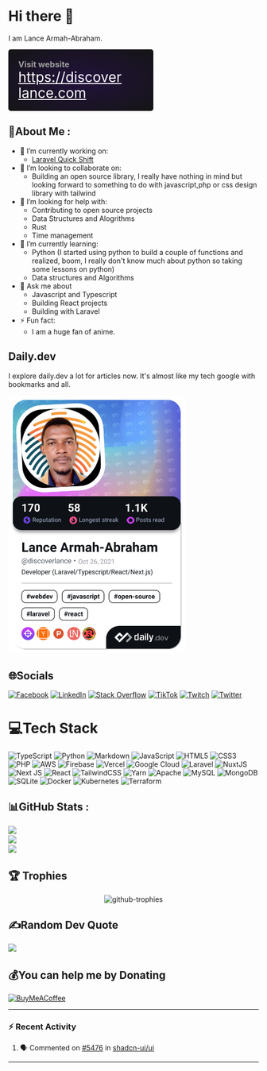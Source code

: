 # Hi there 👋

I am Lance Armah-Abraham.

<div style="display: flex; gap: 10px; width: 100%; height: auto; margin-bottom: 10px;">
<div style="width: 50%; padding: 20px; height: auto; border-radius: 5px; background: radial-gradient(#22123D, #151515); display: flex; flex-direction: column; align-items: start; justify-content: end;">
    <h3 style="color: #9F9F9F; margin: 0;">Visit website</h3>
    <a href="https://discoverlance.com" target="_blank" class="big-font" style="color: #fff; font-size: 28px; width: calc(100% - 40px); line-height: 32px;">https://discoverlance.com</a>
</div>
</div>

## 💫About Me :
  - 🔭 I’m currently working on:
     - [Laravel Quick Shift](https://laravelquickshift.com)
  - 👯 I’m looking to collaborate on:
     - Building an open source library, I really have nothing in mind but looking forward to something to do with javascript,php or css design library with tailwind  
  - 🤝 I’m looking for help with:
      - Contributing to open source projects
      - Data Structures and Alogrithms
      - Rust
      - Time management
  - 🌱 I’m currently learning:
      - Python (I started using python to build a couple of functions and realized, boom, I really don't know much about python so taking some lessons on python)
      - Data structures and Algorithms
  - 💬 Ask me about
      - Javascript and Typescript
      - Building React projects
      - Building with Laravel
  - ⚡ Fun fact:
      - I am a huge fan of anime.

## Daily.dev
I explore daily.dev a lot for articles now. It's almost like my tech google with bookmarks and all.

<a href="https://app.daily.dev/discoverlance"><img src="./devcard.png" width="356" alt="Lance's Dev Card"/></a>
 
<!-- [![Discord](https://img.shields.io/badge/Discord-%237289DA.svg?logo=discord&logoColor=white)](htttps://discord.gg/sfsdfsdfdf) -->

## 🌐Socials
[![Facebook](https://img.shields.io/badge/Facebook-%231877F2.svg?logo=Facebook&logoColor=white)](https://web.facebook.com/discoverlance) [![LinkedIn](https://img.shields.io/badge/LinkedIn-%230077B5.svg?logo=linkedin&logoColor=white)](https://linkedin.com/in/lance-armah-abraham) [![Stack Overflow](https://img.shields.io/badge/-Stackoverflow-FE7A16?logo=stack-overflow&logoColor=white)](https://stackoverflow.com/users/13442570) [![TikTok](https://img.shields.io/badge/TikTok-%23000000.svg?logo=TikTok&logoColor=white)](https://tiktok.com/@discoverlance) [![Twitch](https://img.shields.io/badge/Twitch-%239146FF.svg?logo=Twitch&logoColor=white)](https://twitch.tv/discoverlance) [![Twitter](https://img.shields.io/badge/Twitter-%231DA1F2.svg?logo=Twitter&logoColor=white)](https://twitter.com/DiscoverLance) 

<!-- 
// put some tech stack here to use later
![Figma](https://img.shields.io/badge/figma-%23F24E1E.svg?style=for-the-badge&logo=figma&logoColor=white) ![Dart](https://img.shields.io/badge/dart-%230175C2.svg?style=for-the-badge&logo=dart&logoColor=white) ![Go](https://img.shields.io/badge/go-%2300ADD8.svg?style=for-the-badge&logo=go&logoColor=white) ![Flutter](https://img.shields.io/badge/Flutter-%2302569B.svg?style=for-the-badge&logo=Flutter&logoColor=white)
-->
# 💻Tech Stack
![TypeScript](https://img.shields.io/badge/typescript-%23007ACC.svg?style=for-the-badge&logo=typescript&logoColor=white) ![Python](https://img.shields.io/badge/python-3670A0?style=for-the-badge&logo=python&logoColor=ffdd54) ![Markdown](https://img.shields.io/badge/markdown-%23000000.svg?style=for-the-badge&logo=markdown&logoColor=white) ![JavaScript](https://img.shields.io/badge/javascript-%23323330.svg?style=for-the-badge&logo=javascript&logoColor=%23F7DF1E) ![HTML5](https://img.shields.io/badge/html5-%23E34F26.svg?style=for-the-badge&logo=html5&logoColor=white) ![CSS3](https://img.shields.io/badge/css3-%231572B6.svg?style=for-the-badge&logo=css3&logoColor=white) ![PHP](https://img.shields.io/badge/php-%23777BB4.svg?style=for-the-badge&logo=php&logoColor=white) ![AWS](https://img.shields.io/badge/AWS-%23FF9900.svg?style=for-the-badge&logo=amazon-aws&logoColor=white) ![Firebase](https://img.shields.io/badge/firebase-%23039BE5.svg?style=for-the-badge&logo=firebase) ![Vercel](https://img.shields.io/badge/vercel-%23000000.svg?style=for-the-badge&logo=vercel&logoColor=white) ![Google Cloud](https://img.shields.io/badge/Google%20Cloud-%234285F4.svg?style=for-the-badge&logo=google-cloud&logoColor=white) ![Laravel](https://img.shields.io/badge/laravel-%23FF2D20.svg?style=for-the-badge&logo=laravel&logoColor=white) ![NuxtJS](https://img.shields.io/badge/Nuxt-black?style=for-the-badge&logo=nuxt.js&logoColor=white) ![Next JS](https://img.shields.io/badge/Next-black?style=for-the-badge&logo=next.js&logoColor=white) ![React](https://img.shields.io/badge/react-%2320232a.svg?style=for-the-badge&logo=react&logoColor=%2361DAFB) ![TailwindCSS](https://img.shields.io/badge/tailwindcss-%2338B2AC.svg?style=for-the-badge&logo=tailwind-css&logoColor=white) ![Yarn](https://img.shields.io/badge/yarn-%232C8EBB.svg?style=for-the-badge&logo=yarn&logoColor=white) ![Apache](https://img.shields.io/badge/apache-%23D42029.svg?style=for-the-badge&logo=apache&logoColor=white) ![MySQL](https://img.shields.io/badge/mysql-%2300f.svg?style=for-the-badge&logo=mysql&logoColor=white) ![MongoDB](https://img.shields.io/badge/MongoDB-%234ea94b.svg?style=for-the-badge&logo=mongodb&logoColor=white) ![SQLite](https://img.shields.io/badge/sqlite-%2307405e.svg?style=for-the-badge&logo=sqlite&logoColor=white) ![Docker](https://img.shields.io/badge/docker-%230db7ed.svg?style=for-the-badge&logo=docker&logoColor=white) ![Kubernetes](https://img.shields.io/badge/kubernetes-%23326ce5.svg?style=for-the-badge&logo=kubernetes&logoColor=white) ![Terraform](https://img.shields.io/badge/terraform-%235835CC.svg?style=for-the-badge&logo=terraform&logoColor=white)

## 📊GitHub Stats :
![](https://github-readme-stats.vercel.app/api?username=discoverlance-com&theme=radical&hide_border=false&include_all_commits=false&count_private=true)<br/>
![](https://github-readme-streak-stats.herokuapp.com/?user=discoverlance-com&theme=radical&hide_border=false)<br/>
![](https://github-readme-stats.vercel.app/api/top-langs/?username=discoverlance-com&theme=radical&hide_border=false&include_all_commits=false&count_private=true&layout=compact)

## 🏆 Trophies
<div align="center">
  <img src="https://github-profile-trophy.vercel.app/?username=discoverlance-com&theme=dark_lover" alt="github-trophies" />
</div>

## ✍️Random Dev Quote
![](https://quotes-github-readme.vercel.app/api?type=horizontal&theme=radical)

## 💰You can help me by Donating
[![BuyMeACoffee](https://img.shields.io/badge/Buy%20Me%20a%20Coffee-ffdd00?style=for-the-badge&logo=buy-me-a-coffee&logoColor=black)](https://buymeacoffee.com/discoverlance) 
  
 ---

### :zap: Recent Activity

<!--START_SECTION:activity-->
1. 🗣 Commented on [#5476](https://github.com/shadcn-ui/ui/issues/5476#issuecomment-2510171954) in [shadcn-ui/ui](https://github.com/shadcn-ui/ui)
<!--END_SECTION:activity-->

---

  <!-- Proudly created with GPRM ( https://gprm.itsvg.in ) -->


<!--
**Lance1997/lance1997** is a ✨ _special_ ✨ repository because its `README.md` (this file) appears on your GitHub profile.

Here are some ideas to get you started:

- 🔭 I’m currently working on ...
- 🌱 I’m currently learning ...
- 👯 I’m looking to collaborate on ...
- 🤔 I’m looking for help with ...
- 💬 Ask me about ...
- 📫 How to reach me: ...
- 😄 Pronouns: ...
- ⚡ Fun fact: ...
-->


